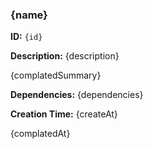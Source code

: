 ### {name}

**ID:** `{id}`

**Description:** {description}

{complatedSummary}

**Dependencies:** {dependencies}

**Creation Time:** {createAt}

{complatedAt}

